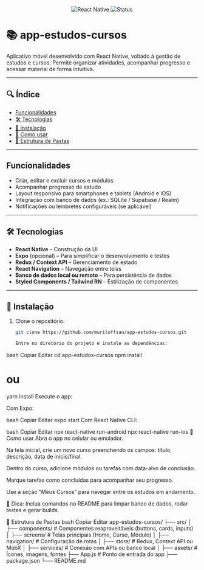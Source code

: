 <p align="center">
  <img src="https://img.shields.io/badge/React%20Native-app--estudos--cursos-61DBFB?style=for-the-badge&logo=react" alt="React Native" />
  <img src="https://img.shields.io/badge/Status-Em%20Desenvolvimento-yellow.svg" alt="Status" />
</p>

# 📚 app‑estudos‑cursos

Aplicativo móvel desenvolvido com React Native, voltado à gestão de estudos e cursos. Permite organizar atividades, acompanhar progresso e acessar material de forma intuitiva.

---

## 🔍 Índice

- [Funcionalidades](#funcionalidades)  
- [🛠️ Tecnologias](#tecnologias)  
- [🎯 Instalação](#instalação)  
- [🚀 Como usar](#🚀-como-usar)  
- [📁 Estrutura de Pastas](#📁-estrutura-de-pastas)  

---

## Funcionalidades

- Criar, editar e excluir cursos e módulos  
- Acompanhar progresso de estudo  
- Layout responsivo para smartphones e tablets (Android e iOS)  
- Integração com banco de dados (ex.: SQLite / Supabase / Realm)  
- Notificações ou lembretes configuráveis (se aplicável)

---

## 🛠️ Tecnologias

- **React Native** – Construção da UI  
- **Expo** (opcional) – Para simplificar o desenvolvimento e testes  
- **Redux / Context API** – Gerenciamento de estado  
- **React Navigation** – Navegação entre telas  
- **Banco de dados local ou remoto** – Para persistência de dados  
- **Styled Components / Tailwind RN** – Estilização de componentes

---

## 🎯 Instalação

1. Clone o repositório:

   ```bash
   git clone https://github.com/muriloffsan/app-estudos-cursos.git

   Entre no diretório do projeto e instale as dependências:

bash
Copiar
Editar
cd app-estudos-cursos
npm install
# ou
yarn install
Execute o app:

Com Expo:

bash
Copiar
Editar
expo start
Com React Native CLI:

bash
Copiar
Editar
npx react-native run-android
npx react-native run-ios
🚀 Como usar
Abra o app no celular ou emulador.

Na tela inicial, crie um novo curso preenchendo os campos: título, descrição, data de início/final.

Dentro do curso, adicione módulos ou tarefas com data-alvo de conclusão.

Marque tarefas como concluídas para acompanhar seu progresso.

Use a seção “Meus Cursos” para navegar entre os estudos em andamento.

📌 Dica: Inclua comandos no README para limpar banco de dados, rodar testes e gerar builds.

📁 Estrutura de Pastas
bash
Copiar
Editar
app-estudos-cursos/
├── src/
│   ├── components/       # Componentes reaproveitáveis (buttons, cards, inputs)
│   ├── screens/          # Telas principais (Home, Curso, Módulo)
│   ├── navigation/       # Configuração de rotas
│   ├── store/            # Redux, Context API ou MobX
│   ├── services/         # Conexão com APIs ou banco local
│   ├── assets/           # Ícones, imagens, fontes
├── App.js                # Ponto de entrada do app
├── package.json
└── README.md
